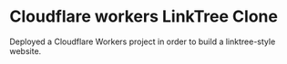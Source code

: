 # Cloudflare workers LinkTree Clone

Deployed a Cloudflare Workers project in order to build a linktree-style website. 
